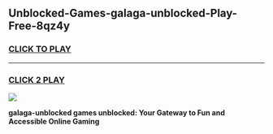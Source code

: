 
## Unblocked-Games-galaga-unblocked-Play-Free-8qz4y
<h3>
<a href="https://premium76.site?title=galaga-unblocked&ref=24M">CLICK TO PLAY</a></h3>
<hr>

<h3>
<a href="https://premium76.site?title=galaga-unblocked&ref=24M">CLICK 2 PLAY</a>
  
</h3>

<a href="https://premium76.site?title=galaga-unblocked&ref=24M"><img src="https://clearcache.store/games.png"></a>


**galaga-unblocked games unblocked: Your Gateway to Fun and Accessible Online Gaming**
